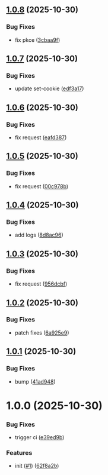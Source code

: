 ## [1.0.8](https://github.com/flida-dev/web-sdk/compare/v1.0.7...v1.0.8) (2025-10-30)


### Bug Fixes

* fix pkce ([3cbaa9f](https://github.com/flida-dev/web-sdk/commit/3cbaa9fc2447e7ab0b54ff6dac1c49feb16aafe1))

## [1.0.7](https://github.com/flida-dev/web-sdk/compare/v1.0.6...v1.0.7) (2025-10-30)


### Bug Fixes

* update set-cookie ([edf3a17](https://github.com/flida-dev/web-sdk/commit/edf3a17210ca457832507c961cac868bd93b2dc7))

## [1.0.6](https://github.com/flida-dev/web-sdk/compare/v1.0.5...v1.0.6) (2025-10-30)


### Bug Fixes

* fix request ([eafd387](https://github.com/flida-dev/web-sdk/commit/eafd3877c7e486e3697e13d3b1763a181c0ebd87))

## [1.0.5](https://github.com/flida-dev/web-sdk/compare/v1.0.4...v1.0.5) (2025-10-30)


### Bug Fixes

* fix request ([00c978b](https://github.com/flida-dev/web-sdk/commit/00c978bb893007baec47f8fcaa94421d735f1992))

## [1.0.4](https://github.com/flida-dev/web-sdk/compare/v1.0.3...v1.0.4) (2025-10-30)


### Bug Fixes

* add logs ([8d8ac96](https://github.com/flida-dev/web-sdk/commit/8d8ac9604c4345d9b8ef0539d768b064abedf0b5))

## [1.0.3](https://github.com/flida-dev/web-sdk/compare/v1.0.2...v1.0.3) (2025-10-30)


### Bug Fixes

* fix request ([956dcbf](https://github.com/flida-dev/web-sdk/commit/956dcbfe6f62a81f7feb790ca7dbf16066a95105))

## [1.0.2](https://github.com/flida-dev/web-sdk/compare/v1.0.1...v1.0.2) (2025-10-30)


### Bug Fixes

* patch fixes ([6a925e9](https://github.com/flida-dev/web-sdk/commit/6a925e96ce488dbc3e8724dbb468515c8e93da73))

## [1.0.1](https://github.com/flida-dev/web-sdk/compare/v1.0.0...v1.0.1) (2025-10-30)


### Bug Fixes

* bump ([41ad948](https://github.com/flida-dev/web-sdk/commit/41ad94876743ac3ebb316f3b53e6bfde7b1d5b0a))

# 1.0.0 (2025-10-30)


### Bug Fixes

* trigger ci ([e39ed9b](https://github.com/flida-dev/web-sdk/commit/e39ed9bf48b927c100fde6d9e5bb8cbe731713bf))


### Features

* init ([#1](https://github.com/flida-dev/web-sdk/issues/1)) ([62f8a2b](https://github.com/flida-dev/web-sdk/commit/62f8a2bcbd986d6c4e3c78a8fd03b1d445eb6d01))
